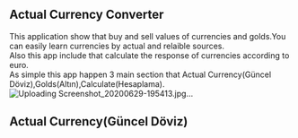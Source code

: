## Actual Currency Converter

This application show that buy and sell values of currencies and golds.You can easily learn currencies by actual and relaible sources.
<br>
Also this app include that  calculate the response of currencies according to euro.
<br>
As simple this app happen 3 main section that Actual Currency(Güncel Döviz),Golds(Altın),Calculate(Hesaplama).
<br>
![Uploading Screenshot_20200629-195413.jpg…]()
<h2>Actual Currency(Güncel Döviz)</h2>
<br>

